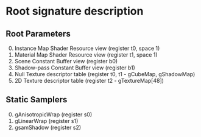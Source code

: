 

# Root signature description


## Root Parameters 

0. Instance Map Shader Resource view (register t0, space 1)  
0. Material Map Shader Resource view (register t1, space 1)  
0. Scene Constant Buffer view (register b0)  
0. Shadow-pass Constant Buffer view (register b1)  
0. Null Texture descriptor table (register t0, t1 - gCubeMap, gShadowMap)
0. 2D Texture descriptor table (register t2 - gTextureMap[48])


## Static Samplers

0. gAnisotropicWrap (register s0)  
0. gLinearWrap (register s1)
0. gsamShadow (register s2)

